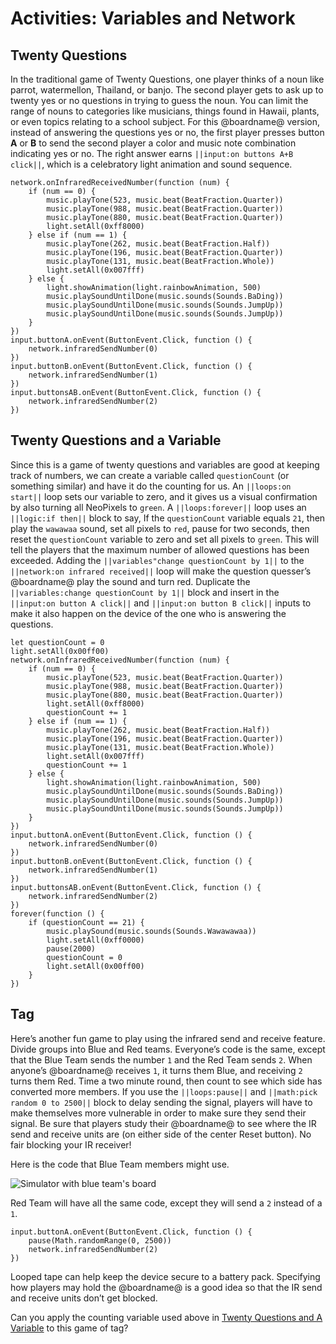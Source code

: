 # Activities: Variables and Network

## Twenty Questions

In the traditional game of Twenty Questions, one player thinks of a noun like parrot, watermellon, Thailand, or banjo. The second player gets to ask up to twenty yes or no questions in trying to guess the noun. You can limit the range of nouns to categories like musicians, things found in Hawaii, plants, or even topics relating to a school subject. For this @boardname@ version, instead of answering the questions yes or no, the first player presses button **A** or **B** to send the second player a color and music note combination indicating yes or no. The right answer earns `||input:on buttons A+B click||`, which is a celebratory light animation and sound sequence.

```blocks
network.onInfraredReceivedNumber(function (num) {
    if (num == 0) {
        music.playTone(523, music.beat(BeatFraction.Quarter))
        music.playTone(988, music.beat(BeatFraction.Quarter))
        music.playTone(880, music.beat(BeatFraction.Quarter))
        light.setAll(0xff8000)
    } else if (num == 1) {
        music.playTone(262, music.beat(BeatFraction.Half))
        music.playTone(196, music.beat(BeatFraction.Quarter))
        music.playTone(131, music.beat(BeatFraction.Whole))
        light.setAll(0x007fff)
    } else {
        light.showAnimation(light.rainbowAnimation, 500)
        music.playSoundUntilDone(music.sounds(Sounds.BaDing))
        music.playSoundUntilDone(music.sounds(Sounds.JumpUp))
        music.playSoundUntilDone(music.sounds(Sounds.JumpUp))
    }
})
input.buttonA.onEvent(ButtonEvent.Click, function () {
    network.infraredSendNumber(0)
})
input.buttonB.onEvent(ButtonEvent.Click, function () {
    network.infraredSendNumber(1)
})
input.buttonsAB.onEvent(ButtonEvent.Click, function () {
    network.infraredSendNumber(2)
})
```

## Twenty Questions and a Variable

Since this is a game of twenty questions and variables are good at keeping track of numbers, we can create a variable called `questionCount` (or something similar) and have it do the counting for us. An `||loops:on start||` loop sets our variable to zero, and it gives us a visual confirmation by also turning all NeoPixels to `green`. A `||loops:forever||` loop uses an `||logic:if then||` block to say, If the `questionCount` variable equals `21`, then play the `wawawaa` sound, set all pixels to `red`, pause for two seconds, then reset the `questionCount` variable to zero and set all pixels to `green`. This will tell the players that the maximum number of allowed questions has been exceeded. Adding the `||variables"change questionCount by 1||` to the `||network:on infrared received||` loop will make the question quesser’s @boardname@ play the sound and turn red. Duplicate the `||variables:change questionCount by 1||` block and insert in the `||input:on button A click||` and `||input:on button B click||` inputs to make it also happen on the device of the one who is answering the questions.

```blocks
let questionCount = 0
light.setAll(0x00ff00)
network.onInfraredReceivedNumber(function (num) {
    if (num == 0) {
        music.playTone(523, music.beat(BeatFraction.Quarter))
        music.playTone(988, music.beat(BeatFraction.Quarter))
        music.playTone(880, music.beat(BeatFraction.Quarter))
        light.setAll(0xff8000)
        questionCount += 1
    } else if (num == 1) {
        music.playTone(262, music.beat(BeatFraction.Half))
        music.playTone(196, music.beat(BeatFraction.Quarter))
        music.playTone(131, music.beat(BeatFraction.Whole))
        light.setAll(0x007fff)
        questionCount += 1
    } else {
        light.showAnimation(light.rainbowAnimation, 500)
        music.playSoundUntilDone(music.sounds(Sounds.BaDing))
        music.playSoundUntilDone(music.sounds(Sounds.JumpUp))
        music.playSoundUntilDone(music.sounds(Sounds.JumpUp))
    }
})
input.buttonA.onEvent(ButtonEvent.Click, function () {
    network.infraredSendNumber(0)
})
input.buttonB.onEvent(ButtonEvent.Click, function () {
    network.infraredSendNumber(1)
})
input.buttonsAB.onEvent(ButtonEvent.Click, function () {
    network.infraredSendNumber(2)
})
forever(function () {
    if (questionCount == 21) {
        music.playSound(music.sounds(Sounds.Wawawawaa))
        light.setAll(0xff0000)
        pause(2000)
        questionCount = 0
        light.setAll(0x00ff00)
    }
})
```

## Tag

Here’s another fun game to play using the infrared send and receive feature. Divide groups into Blue and Red teams. Everyone’s code is the same, except that the Blue Team sends the number `1` and the Red Team sends `2`. When anyone’s @boardname@ receives `1`, it turns them Blue, and receiving `2` turns them Red. Time a two minute round, then count to see which side has converted more members. If you use the `||loops:pause||` and `||math:pick random 0 to 2500||` block to delay sending the signal, players will have to make themselves more vulnerable in order to make sure they send their signal. Be sure that players study their @boardname@ to see where the IR send and receive units are (on either side of the center Reset button). No fair blocking your IR receiver!

Here is the code that Blue Team members might use.

![Simulator with blue team's board](/static/courses/making/coding/blue-team-sim.jpg)

Red Team will have all the same code, except they will send a `2` instead of a `1`.

```blocks
input.buttonA.onEvent(ButtonEvent.Click, function () {
    pause(Math.randomRange(0, 2500))
    network.infraredSendNumber(2)
})
```

Looped tape can help keep the device secure to a battery pack. Specifying how players may hold the @boardname@ is a good idea so that the IR send and receive units don’t get blocked.

Can you apply the counting variable used above in [Twenty Questions and A Variable](#twenty-questions-and-a-variable) to this game of tag?